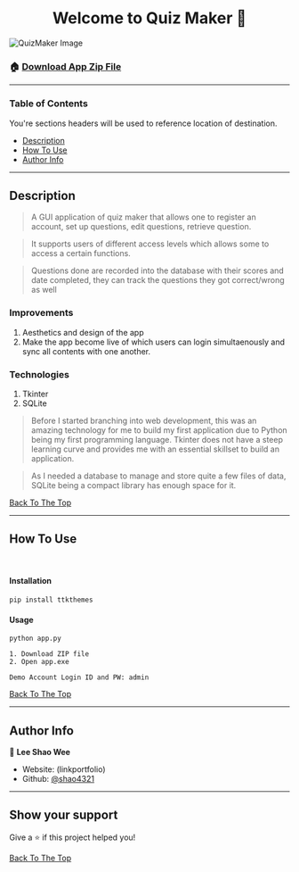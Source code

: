 <h1 align="center" id="top">Welcome to Quiz Maker 👋</h1>

![QuizMaker Image](https://i.ibb.co/gr1Synx/quizmaker.png)

### 🏠 [Download App Zip File](https://github.com/shao4321/Quiz-Maker/archive/refs/heads/main.zip)

---

### Table of Contents

You're sections headers will be used to reference location of destination.

- [Description](#description)
- [How To Use](#how-to-use)
- [Author Info](#author-info)

---

## Description

> A GUI application of quiz maker that allows one to register an account, set up questions, edit questions, retrieve question.

> It supports users of different access levels which allows some to access a certain functions.

> Questions done are recorded into the database with their scores and date completed, they can track the questions they got correct/wrong as well

### Improvements

1. Aesthetics and design of the app
2. Make the app become live of which users can login simultaenously and sync all contents with one another.

### Technologies

1. Tkinter
2. SQLite

> Before I started branching into web development, this was an amazing technology for me to build my first application due to Python being my first programming language. Tkinter does not have a steep learning curve and provides me with an essential skillset to build an application.

> As I needed a database to manage and store quite a few files of data, SQLite being a compact library has enough space for it.

[Back To The Top](#top)

---

## How To Use

<br/>

#### Installation

```
pip install ttkthemes
```

#### Usage

```
python app.py
```

```
1. Download ZIP file
2. Open app.exe
```

`Demo Account Login ID and PW: admin`

[Back To The Top](#top)

---

## Author Info

👤 **Lee Shao Wee**

- Website: (linkportfolio)
- Github: [@shao4321](https://github.com/shao4321)

---

## Show your support

Give a ⭐️ if this project helped you!

[Back To The Top](#top)
